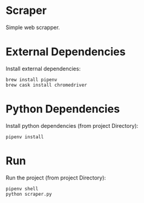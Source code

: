 # Scraper
Simple web scrapper.

# External Dependencies
Install external dependencies:
```
brew install pipenv
brew cask install chromedriver
```

# Python Dependencies
Install python dependencies (from project Directory):
```
pipenv install
```

# Run
Run the project (from project Directory):
```
pipenv shell
python scraper.py
```
